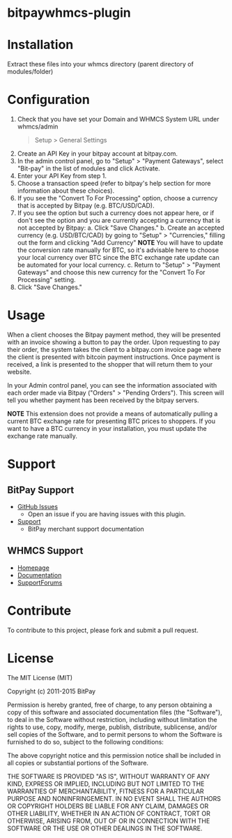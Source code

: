 bitpaywhmcs-plugin
==================

# Installation

Extract these files into your whmcs directory (parent directory of
modules/folder)

# Configuration

1. Check that you have set your Domain and WHMCS System URL under whmcs/admin
   > Setup > General Settings
2. Create an API Key in your bitpay account at bitpay.com.
3. In the admin control panel, go to "Setup" > "Payment Gateways", select
   "Bit-pay" in the list of modules and click Activate.
4. Enter your API Key from step 1. 
5. Choose a transaction speed (refer to bitpay's help section for more
   information about these choices).
6. If you see the "Convert To For Processing" option, choose a currency that is
   accepted by Bitpay (e.g. BTC/USD/CAD).
7. If you see the option but such a currency does not appear here, or if don't
   see the option and you are currently accepting a currency that is not
   accepted by Bitpay:
   a. Click "Save Changes."
   b. Create an accepted currency (e.g. USD/BTC/CAD) by going to "Setup" >
      "Currencies," filling out the form and clicking "Add Currency" **NOTE**
      You will have to update the conversion rate manually for BTC, so it's
      advisable here to choose your local currency over BTC since the BTC
      exchange rate update can be automated for your local currency.
   c. Return to "Setup" > "Payment Gateways" and choose this new currency for
      the "Convert To For Processing" setting.
8. Click "Save Changes."

# Usage

When a client chooses the Bitpay payment method, they will be presented with an
invoice showing a button to pay the order.  Upon requesting to pay their order,
the system takes the client to a bitpay.com invoice page where the client is
presented with bitcoin payment instructions.  Once payment is received, a link
is presented to the shopper that will return them to your website.

In your Admin control panel, you can see the information associated with each
order made via Bitpay ("Orders" > "Pending Orders").  This screen will tell
you whether payment has been received by the bitpay servers.  

**NOTE** This extension does not provide a means of automatically pulling a
current BTC exchange rate for presenting BTC prices to shoppers.  If you want to
have a BTC currency in your installation, you must update the exchange rate
manually.

# Support

## BitPay Support

* [GitHub Issues](https://github.com/bitpay/whmcs-plugin/issues)
  * Open an issue if you are having issues with this plugin.
* [Support](https://support.bitpay.com)
  * BitPay merchant support documentation

## WHMCS Support

* [Homepage](https://www.whmcs.com/)
* [Documentation](http://docs.whmcs.com/Main_Page)
* [SupportForums](http://forum.whmcs.com/)

# Contribute

To contribute to this project, please fork and submit a pull request.

# License

The MIT License (MIT)

Copyright (c) 2011-2015 BitPay

Permission is hereby granted, free of charge, to any person obtaining a copy
of this software and associated documentation files (the "Software"), to deal
in the Software without restriction, including without limitation the rights
to use, copy, modify, merge, publish, distribute, sublicense, and/or sell
copies of the Software, and to permit persons to whom the Software is
furnished to do so, subject to the following conditions:

The above copyright notice and this permission notice shall be included in
all copies or substantial portions of the Software.

THE SOFTWARE IS PROVIDED "AS IS", WITHOUT WARRANTY OF ANY KIND, EXPRESS OR
IMPLIED, INCLUDING BUT NOT LIMITED TO THE WARRANTIES OF MERCHANTABILITY,
FITNESS FOR A PARTICULAR PURPOSE AND NONINFRINGEMENT. IN NO EVENT SHALL THE
AUTHORS OR COPYRIGHT HOLDERS BE LIABLE FOR ANY CLAIM, DAMAGES OR OTHER
LIABILITY, WHETHER IN AN ACTION OF CONTRACT, TORT OR OTHERWISE, ARISING FROM,
OUT OF OR IN CONNECTION WITH THE SOFTWARE OR THE USE OR OTHER DEALINGS IN
THE SOFTWARE.
